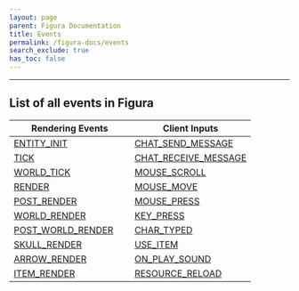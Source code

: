 ```yaml
---
layout: page
parent: Figura Documentation
title: Events
permalink: /figura-docs/events
search_exclude: true
has_toc: false
---
```


<style> span.hidden {visibility: hidden;} </style>

<style>
    table th:first-of-type {
        width: 50%;
    }
    table th:nth-of-type(2) {
        width: 50%;
    }
</style>

***

<h2 id="event_list">List of all events in Figura</h2>

| Rendering Events                                                | Client Inputs                                                         |
| ----------------------------------------------------------      | --------------------------------------------------------------------- |
| [ENTITY_INIT](/figura-docs/events/full#ENTITY_INIT)             | [CHAT_SEND_MESSAGE](/figura-docs/events/full#CHAT_SEND_MESSAGE)       |
| [TICK](/figura-docs/events/full#TICK)                           | [CHAT_RECEIVE_MESSAGE](/figura-docs/events/full#CHAT_RECEIVE_MESSAGE) |
| [WORLD_TICK](/figura-docs/events/full#WORLD_TICK)               | [MOUSE_SCROLL](/figura-docs/events/full#MOUSE_SCROLL)                 |
| [RENDER](/figura-docs/events/full#RENDER)                       | [MOUSE_MOVE](/figura-docs/events/full#MOUSE_MOVE)                     |
| [POST_RENDER](/figura-docs/events/full#POST_RENDER)             | [MOUSE_PRESS](/figura-docs/events/full#MOUSE_PRESS)                   |
| [WORLD_RENDER](/figura-docs/events/full#WORLD_RENDER)           | [KEY_PRESS](/figura-docs/events/full#KEY_PRESS)                       |
| [POST_WORLD_RENDER](/figura-docs/events/full#POST_WORLD_RENDER) | [CHAR_TYPED](/figura-docs/events/full#CHAR_TYPED)                     |
| [SKULL_RENDER](/figura-docs/events/full#SKULL_RENDER)           | [USE_ITEM](/figura-docs/events/full#USE_ITEM)                         |
| [ARROW_RENDER](/figura-docs/events/full#ARROW_RENDER)           | [ON_PLAY_SOUND](/figura-docs/events/full#ON_PLAY_SOUND)               |
| [ITEM_RENDER](/figura-docs/events/full#ITEM_RENDER)             | [RESOURCE_RELOAD](/figura-docs/events/full#RESOURCE_RELOAD)           |